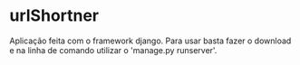 # urlShortner
Aplicação feita com o framework django. Para usar basta fazer o download e na linha de comando utilizar o 'manage.py runserver'.
